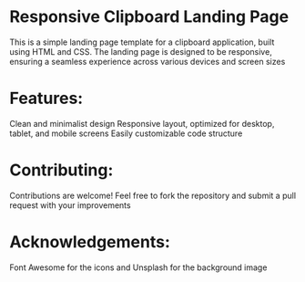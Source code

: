 # Responsive Clipboard Landing Page
This is a simple landing page template for a clipboard application, built using HTML and CSS. The landing page is designed to be responsive, ensuring a seamless experience across various devices and screen sizes

# Features:
Clean and minimalist design
Responsive layout, optimized for desktop, tablet, and mobile screens
Easily customizable code structure

# Contributing:
Contributions are welcome! Feel free to fork the repository and submit a pull request with your improvements

# Acknowledgements:
Font Awesome for the icons and
Unsplash for the background image